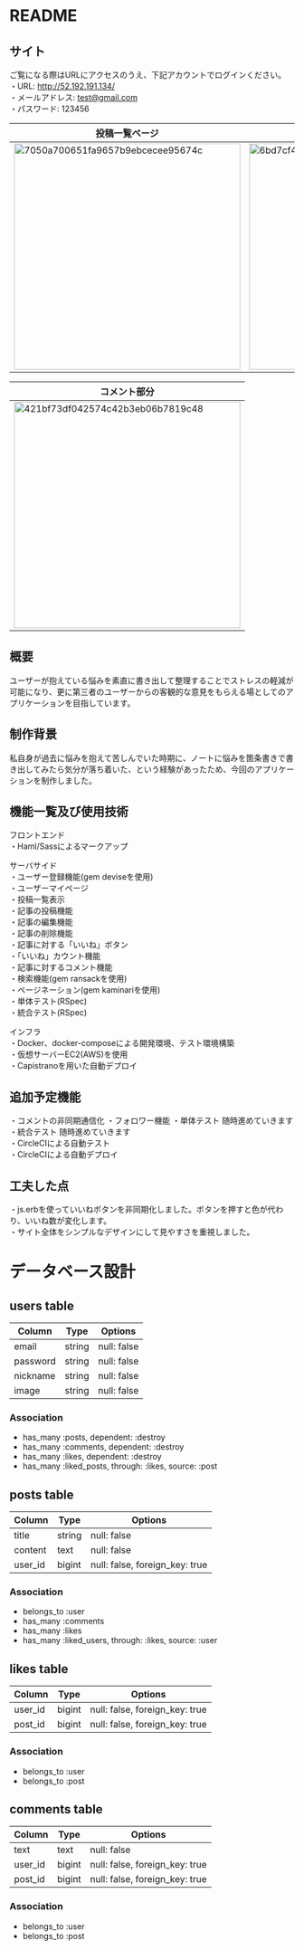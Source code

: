 # README

## サイト
ご覧になる際はURLにアクセスのうえ、下記アカウントでログインください。  
・URL: http://52.192.191.134/  
・メールアドレス: test@gmail.com  
・パスワード: 123456 

|投稿一覧ページ|投稿詳細ページ|
|---|---|
|<img width="400" height="400" alt="7050a700651fa9657b9ebcecee95674c" src="https://user-images.githubusercontent.com/54017804/69846710-3e7ec800-12b8-11ea-9171-ee554f7e928f.png">|<img width="400" height="400" alt="6bd7cf48da7b48a7e36ba6905eb16f76" src="https://user-images.githubusercontent.com/54017804/69845778-23f71f80-12b5-11ea-91d7-2c14531d0e1f.png">|

|コメント部分|
|---|
|<img width="400" height="400" alt="421bf73df042574c42b3eb06b7819c48" src="https://user-images.githubusercontent.com/54017804/69847434-77b83780-12ba-11ea-83a0-f3782024f8da.png">|

## 概要
ユーザーが抱えている悩みを素直に書き出して整理することでストレスの軽減が可能になり、更に第三者のユーザーからの客観的な意見をもらえる場としてのアプリケーションを目指しています。

## 制作背景
私自身が過去に悩みを抱えて苦しんでいた時期に、ノートに悩みを箇条書きで書き出してみたら気分が落ち着いた、という経験があったため、今回のアプリケーションを制作しました。

## 機能一覧及び使用技術
フロントエンド  
・Haml/Sassによるマークアップ  

サーバサイド  
・ユーザー登録機能(gem deviseを使用)  
・ユーザーマイページ  
・投稿一覧表示  
・記事の投稿機能  
・記事の編集機能  
・記事の削除機能  
・記事に対する「いいね」ボタン  
・「いいね」カウント機能  
・記事に対するコメント機能  
・検索機能(gem ransackを使用)  
・ページネーション(gem kaminariを使用)  
・単体テスト(RSpec)  
・統合テスト(RSpec)  

インフラ  
・Docker、docker-composeによる開発環境、テスト環境構築  
・仮想サーバーEC2(AWS)を使用  
・Capistranoを用いた自動デプロイ  

## 追加予定機能
・コメントの非同期通信化
・フォロワー機能
・単体テスト 随時進めていきます  
・統合テスト 随時進めていきます  
・CircleCIによる自動テスト  
・CircleCIによる自動デプロイ  

## 工夫した点
・js.erbを使っていいねボタンを非同期化しました。ボタンを押すと色が代わり、いいね数が変化します。  
・サイト全体をシンプルなデザインにして見やすさを重視しました。  

# データベース設計

## users table
|Column|Type|Options|
|------|----|-------|
|email|string|null: false|
|password|string|null: false|
|nickname|string|null: false|
|image|string|null: false|

### Association
- has_many :posts, dependent: :destroy
- has_many :comments, dependent: :destroy
- has_many :likes, dependent: :destroy
- has_many :liked_posts, through: :likes, source: :post


## posts table
|Column|Type|Options|
|------|----|-------|
|title|string|null: false|
|content|text|null: false|
|user_id|bigint|null: false, foreign_key: true|

### Association
- belongs_to :user
- has_many :comments
- has_many :likes
- has_many :liked_users, through: :likes, source: :user


## likes table
|Column|Type|Options|
|------|----|-------|
|user_id|bigint|null: false, foreign_key: true|
|post_id|bigint|null: false, foreign_key: true|

### Association
- belongs_to :user
- belongs_to :post


## comments table
|Column|Type|Options|
|------|----|-------|
|text|text|null: false|
|user_id|bigint|null: false, foreign_key: true|
|post_id|bigint|null: false, foreign_key: true|

### Association
- belongs_to :user
- belongs_to :post
